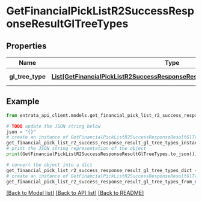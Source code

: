 # GetFinancialPickListR2SuccessResponseResultGlTreeTypes


## Properties

Name | Type | Description | Notes
------------ | ------------- | ------------- | -------------
**gl_tree_type** | [**List[GetFinancialPickListR2SuccessResponseResultGlTreeTypesGlTreeTypeInner]**](GetFinancialPickListR2SuccessResponseResultGlTreeTypesGlTreeTypeInner.md) | A list of GL tree types. | 

## Example

```python
from entrata_api_client.models.get_financial_pick_list_r2_success_response_result_gl_tree_types import GetFinancialPickListR2SuccessResponseResultGlTreeTypes

# TODO update the JSON string below
json = "{}"
# create an instance of GetFinancialPickListR2SuccessResponseResultGlTreeTypes from a JSON string
get_financial_pick_list_r2_success_response_result_gl_tree_types_instance = GetFinancialPickListR2SuccessResponseResultGlTreeTypes.from_json(json)
# print the JSON string representation of the object
print(GetFinancialPickListR2SuccessResponseResultGlTreeTypes.to_json())

# convert the object into a dict
get_financial_pick_list_r2_success_response_result_gl_tree_types_dict = get_financial_pick_list_r2_success_response_result_gl_tree_types_instance.to_dict()
# create an instance of GetFinancialPickListR2SuccessResponseResultGlTreeTypes from a dict
get_financial_pick_list_r2_success_response_result_gl_tree_types_from_dict = GetFinancialPickListR2SuccessResponseResultGlTreeTypes.from_dict(get_financial_pick_list_r2_success_response_result_gl_tree_types_dict)
```
[[Back to Model list]](../README.md#documentation-for-models) [[Back to API list]](../README.md#documentation-for-api-endpoints) [[Back to README]](../README.md)


